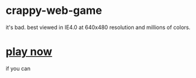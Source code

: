 crappy-web-game
===============
it's bad. best viewed in IE4.0 at 640x480 resolution and millions of colors.

# [play now](http://jden.us/crappy-web-game/)
if you can
